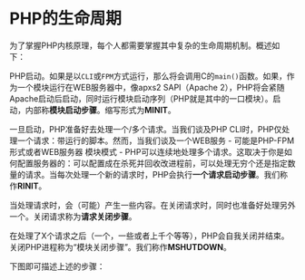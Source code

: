 # PHP的生命周期

为了掌握PHP内核原理，每个人都需要掌握其中复杂的生命周期机制。概述如下：

PHP启动。如果是以`CLI`或`FPM`方式运行，那么将会调用C的`main()`函数。如果，作为一个模块运行在WEB服务器中，像apxs2 SAPI（Apache 2），PHP将会紧随Apache启动后启动，同时运行模块启动序列（PHP就是其中的一口模块）。启动，内部称<b>模块启动步骤</b>。缩写形式为<b>MINIT</b>。

一旦启动，PHP准备好去处理一个/多个请求。当我们谈及PHP CLI时，PHP仅处理一个请求：带运行的脚本。然而，当我们谈及一个WEB服务 - 可能是PHP-FPM形式或者WEB服务器 模块模式 - PHP可以连续地处理多个请求。这取决于你是如何配置服务器的：可以配置成在杀死并回收改进程前，可以处理无穷个还是指定数量的请求。当每次处理一个新的请求时，PHP会执行<b>一个请求启动步骤</b>。我们称作<b>RINIT</b>。

当处理请求时，会（可能）产生一些内容。在关闭请求时，同时也准备好处理另外一个。关闭请求称为<b>请求关闭步骤</b>。

在处理了X个请求之后（一个，一些或者上千个等等），PHP会自我关闭并结束。关闭PHP进程称为“模块关闭步骤”。我们称作<b>MSHUTDOWN</b>。

下图即可描述上述的步骤：

